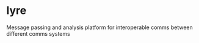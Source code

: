 # lyre
Message passing and analysis platform for interoperable comms between different comms systems
